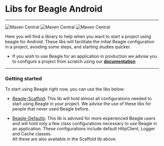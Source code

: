 # Libs for Beagle Android
<hr>

![Maven Central](https://img.shields.io/maven-central/v/br.com.zup.beagle/beagle-scaffold?color=green&label=Beagle-Scaffold)
![Maven Central](https://img.shields.io/maven-central/v/br.com.zup.beagle/beagle-defaults?color=green&label=Beagle-Defaults)
![Maven Central](https://img.shields.io/maven-central/v/br.com.zup.beagle/android?label=Beagle)

Here you will find a library to help when you want to start a project using beagle for Android.
These libs will facilitate the initial Beagle configuration in a project, avoiding some
steps, and starting studies quicker.

* If you wish to use Beagle for an application in production we advise you to configure a project
 from scratch using our
 [**documentation**](https://docs.usebeagle.io/home/get-started/creating-a-project-from-scratch/case-android/)

<hr>

### Getting started

To start using Beagle right now, you can use the libs below:
* [Beagle-Scaffold](https://github.com/ZupIT/beagle-helpers/tree/main/android/beagle-scaffold):
This lib will hold almost all configurations needed to start using Beagle in your project.
We advise the use of these libs for people that never used Beagle before.

* [Beagle-Defaults](https://github.com/ZupIT/beagle-helpers/tree/main/android/beagle-defaults):
This lib is advised for more experienced Beagle users and 
will hold only a few class configurations necessary to 
use Beagle in an application. These configurations include 
default HttpClient, Logger and Cache classes.<br>
All these are also available in the Scaffold lib above.
